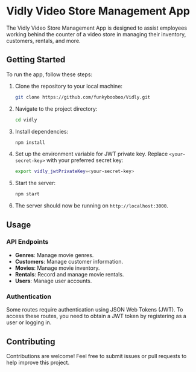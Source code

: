 # Vidly Video Store Management App

The Vidly Video Store Management App is designed to assist employees working behind the counter of a video store in managing their inventory, customers, rentals, and more.

## Getting Started

To run the app, follow these steps:

1. Clone the repository to your local machine:

    ```bash
    git clone https://github.com/funkybooboo/Vidly.git
    ```

2. Navigate to the project directory:

    ```bash
    cd vidly
    ```

3. Install dependencies:

    ```bash
    npm install
    ```

4. Set up the environment variable for JWT private key. Replace `<your-secret-key>` with your preferred secret key:

    ```bash
    export vidly_jwtPrivateKey=<your-secret-key>
    ```

5. Start the server:

    ```bash
    npm start
    ```

6. The server should now be running on `http://localhost:3000`.

## Usage

### API Endpoints

- **Genres**: Manage movie genres.
- **Customers**: Manage customer information.
- **Movies**: Manage movie inventory.
- **Rentals**: Record and manage movie rentals.
- **Users**: Manage user accounts.

### Authentication

Some routes require authentication using JSON Web Tokens (JWT). 
To access these routes, you need to obtain a JWT token by registering as a user or logging in.

## Contributing

Contributions are welcome! Feel free to submit issues or pull requests to help improve this project.
